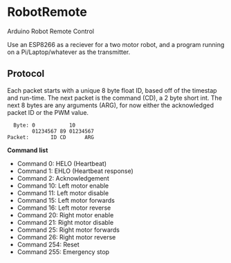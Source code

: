# RobotRemote
Arduino Robot Remote Control

Use an ESP8266 as a reciever for a two motor robot, and a program running on a Pi/Laptop/whatever as the transmitter.

## Protocol

Each packet starts with a unique 8 byte float ID, based off of the timestap and run-time. The next packet is the command (CD), a 2 byte short int. The next 8 bytes are any arguments (ARG), for now either the acknowledged packet ID or the PWM value.

```
  Byte: 0           10
        01234567 89 01234567
Packet:       ID CD      ARG
```

**Command list**

* Command 0: HELO (Heartbeat) 
* Command 1: EHLO (Heartbeat response)
* Command 2: Acknowledgement
* Command 10: Left motor enable
* Command 11: Left motor disable
* Command 15: Left motor forwards
* Command 16: Left motor reverse
* Command 20: Right motor enable
* Command 21: Right motor disable
* Command 25: Right motor forwards
* Command 26: Right motor reverse
* Command 254: Reset
* Command 255: Emergency stop
